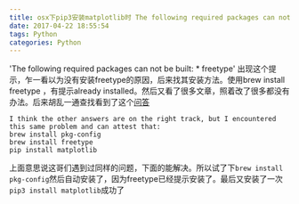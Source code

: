 ```yaml
---
title: osx下pip3安装matplotlib时 The following required packages can not be built freetype
date: 2017-04-22 18:55:54
tags: Python
categories: Python
---
```

'The following required packages can not be built: * freetype'
出现这个提示，乍一看以为没有安装freetype的原因，后来找其安装方法。使用brew install freetype  ，有提示already installed。然后又看了很多文章，照着改了很多都没有办法。后来胡乱一通查找看到了这个[问答](http://stackoverflow.com/questions/12363557/matplotlib-install-failure-on-mac-osx-10-8-mountain-lion)
```
I think the other answers are on the right track, but I encountered this same problem and can attest that:
brew install pkg-config
brew install freetype
pip install matplotlib
```
上面意思说这哥们遇到过同样的问题，下面的能解决。所以试了下```brew install pkg-config```然后自动安装了，因为freetype已经提示安装了。最后又安装了一次```pip3 install matplotlib```成功了